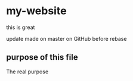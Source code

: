 # my-website

this is great

update made on master on GitHub before rebase

## purpose of this file
The real purpose

